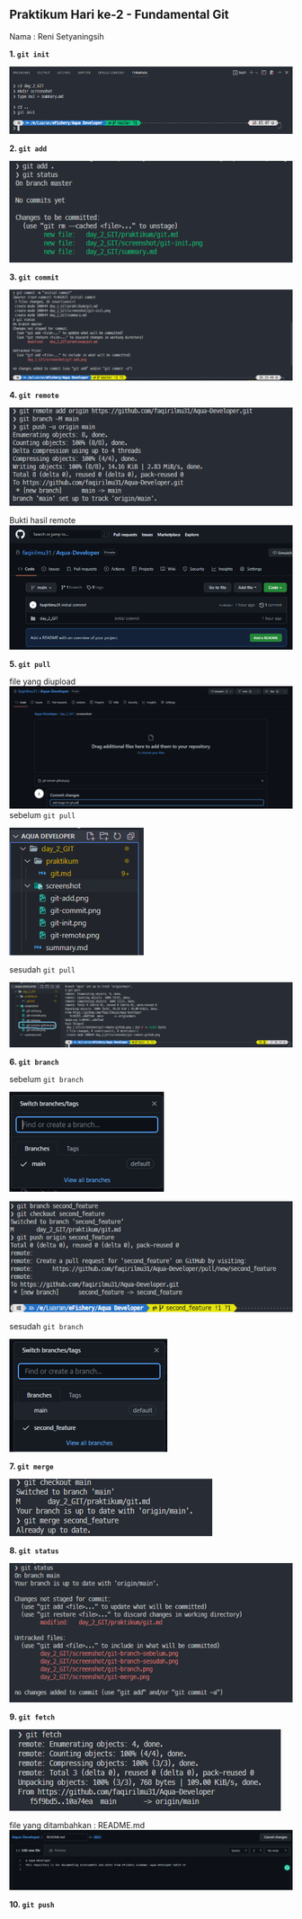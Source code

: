 ## Praktikum Hari ke-2 - Fundamental Git
Nama : Reni Setyaningsih

**1. `git init`**

![](../screenshot/git-init.png)


**2. `git add`**

![](../screenshot/git-add.png)


**3. `git commit`**

![](../screenshot/git-commit.png)

**4. `git remote`**

![](../screenshot/git-remote.png)

Bukti hasil remote
![](../screenshot/git-remote-github.png)

**5. `git pull`**

file yang diupload 
![](../screenshot/upload-file-git-pull.png)
sebelum `git pull`

![](../screenshot/git-pull-sebelum.png)

sesudah `git pull`

![](../screenshot/git-pull-sesudah.png)

**6. `git branch`**

sebelum `git branch`

![](../screenshot/git-branch-sebelum.png)

![](../screenshot/git-branch.png)

sesudah `git branch`

![](../screenshot/git-branch-sesudah.png)

**7. `git merge`**

![](../screenshot/git-merge.png)

**8. `git status`**

![](../screenshot/git-status.png)

**9. `git fetch`**

![](../screenshot/git-fetch.png)

file yang ditambahkan : README.md
![](../screenshot/menambah-readme-git-fetch.png)

**10. `git push`**

